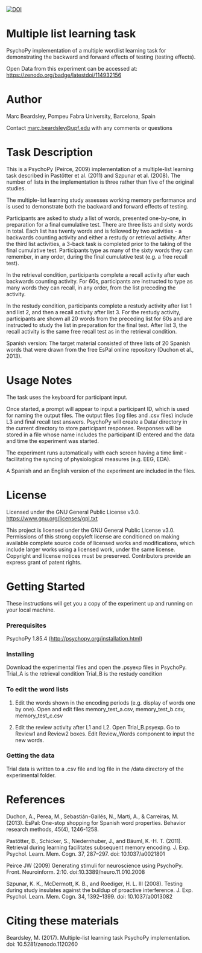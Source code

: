 [![DOI](https://zenodo.org/badge/114890430.svg)](https://zenodo.org/badge/latestdoi/114890430)


# Multiple list learning task
PsychoPy implementation of a multiple wordlist learning task for demonstrating the backward and forward effects of testing (testing effects).

Open Data from this experiment can be accessed at: https://zenodo.org/badge/latestdoi/114932156

# Author
Marc Beardsley, Pompeu Fabra University, Barcelona, Spain

Contact marc.beardsley@upf.edu with any comments or questions

# Task Description
This is a PsychoPy (Peirce, 2009) implementation of a multiple-list learning task described in Pastötter et al. (2011) and Szpunar et al. (2008). The number of lists in the implementation is three rather than five of the original studies.

The multiple-list learning study assesses working memory performance and is used to demonstrate both the backward and forward effects of testing.

Participants are asked to study a list of words, presented one-by-one, in preparation for a final cumulative test. There are three lists and sixty words in total. Each list has twenty words and is followed by two activities - a backwards counting activity and either a restudy or retrieval activity. After the third list activities, a 3-back task is completed prior to the taking of the final cumulative test. Participants type as many of the sixty words they can remember, in any order, during the final cumulative test (e.g. a free recall test).

In the retrieval condition, participants complete a recall activity after each backwards counting activity. For 60s, participants are instructed to type as many words they can recall, in any order, from the list preceding the activity.

In the restudy condition, participants complete a restudy activity after list 1 and list 2, and then a recall activity after list 3. For the restudy activity, participants are shown all 20 words from the preceding list for 60s and are instructed to study the list in preparation for the final test. After list 3, the recall activity is the same free recall test as in the retrieval condition.

Spanish version: The target material consisted of three lists of 20 Spanish words that were drawn from the free EsPal online repository (Duchon et al., 2013).

# Usage Notes
The task uses the keyboard for participant input. 

Once started, a prompt will appear to input a participant ID, which is used for naming the output files. The output files (log files and .csv files) include L3 and final recall test answers. PsychoPy will create a Data/ directory in the current directory to store participant responses. Responses will be stored in a file whose name includes the participant ID entered and the data and time the experiment was started.

The experiment runs automatically with each screen having a time limit - facilitating the syncing of physiological measures (e.g. EEG, EDA).

A Spanish and an English version of the experiment are included in the files. 

# License
Licensed under the GNU General Public License v3.0.
https://www.gnu.org/licenses/gpl.txt 

This project is licensed under the GNU General Public License v3.0.
Permissions of this strong copyleft license are conditioned on making available complete source code of licensed works and modifications, which include larger works using a licensed work, under the same license. Copyright and license notices must be preserved. Contributors provide an express grant of patent rights.

# Getting Started
These instructions will get you a copy of the experiment up and running on your local machine.

### Prerequisites
PsychoPy 1.85.4 (http://psychopy.org/installation.html)

### Installing
Download the experimental files and open the .psyexp files in PsychoPy.
Trial_A is the retrieval condition
Trial_B is the restudy condition

### To edit the word lists
1. Edit the words shown in the encoding periods (e.g. display of words one by one). Open and edit files memory_test_a.csv, memory_test_b.csv, memory_test_c.csv

2. Edit the review activity after L1 and L2. Open Trial_B.psyexp. Go to Review1 and Review2 boxes. Edit Review_Words component to input the new words. 

### Getting the data
Trial data is written to a .csv file and log file in the /data directory of the experimental folder.

# References
Duchon, A., Perea, M., Sebastián-Gallés, N., Martí, A., & Carreiras, M. (2013). EsPal: One-stop shopping for Spanish word properties. Behavior research methods, 45(4), 1246-1258.

Pastötter, B., Schicker, S., Niedernhuber, J., and Bäuml, K.-H. T. (2011). Retrieval during learning facilitates subsequent memory encoding. J. Exp. Psychol. Learn. Mem. Cogn. 37, 287–297. doi: 10.1037/a0021801

Peirce JW (2009) Generating stimuli for neuroscience using PsychoPy. Front. Neuroinform. 2:10. doi:10.3389/neuro.11.010.2008

Szpunar, K. K., McDermott, K. B., and Roediger, H. L. III (2008). Testing during study insulates against the buildup of proactive interference. J. Exp. Psychol. Learn. Mem. Cogn. 34, 1392–1399. doi: 10.1037/a0013082

# Citing these materials
Beardsley, M. (2017). Multiple-list learning task PsychoPy implementation. doi: 10.5281/zenodo.1120260

